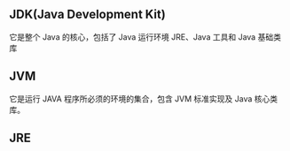 ## JDK(Java Development Kit)
它是整个 Java 的核心，包括了 Java 运行环境 JRE、Java 工具和 Java 基础类库

## JVM
它是运行 JAVA 程序所必须的环境的集合，包含 JVM 标准实现及 Java 核心类库。

## JRE
